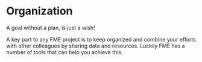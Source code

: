 # Organization #
A goal without a plan, is just a wish!

A key part to any FME project is to keep organized and combine your efforts with other colleagues by sharing data and resources. Luckily FME has a number of tools that can help you achieve this.

